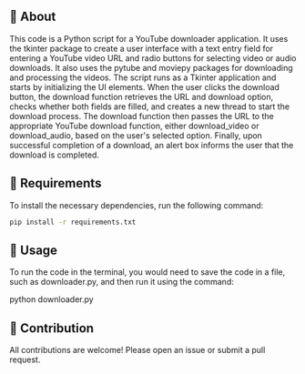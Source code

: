 ## :space_invader: About

This code is a Python script for a YouTube downloader application. It uses the tkinter package to create a user interface with a text entry field for entering a YouTube video URL and radio buttons for selecting video or audio downloads. It also uses the pytube and moviepy packages for downloading and processing the videos. The script runs as a Tkinter application and starts by initializing the UI elements. When the user clicks the download button, the download function retrieves the URL and download option, checks whether both fields are filled, and creates a new thread to start the download process. The download function then passes the URL to the appropriate YouTube download function, either download_video or download_audio, based on the user's selected option. Finally, upon successful completion of a download, an alert box informs the user that the download is completed.

## :wrench: Requirements

To install the necessary dependencies, run the following command:

```bash
pip install -r requirements.txt
```
## :runner:  Usage

To run the code in the terminal, you would need to save the code in a file, such as downloader.py, and then run it using the command:

python downloader.py

## :raising_hand: Contribution

All contributions are welcome! Please open an issue or submit a pull request.

